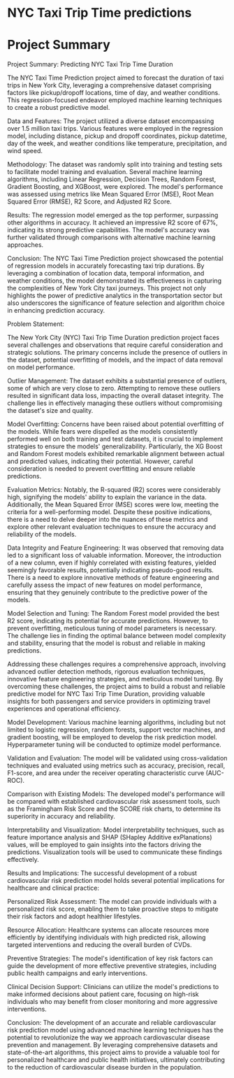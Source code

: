 
# NYC Taxi Trip Time predictions

# Project Summary

Project Summary: Predicting NYC Taxi Trip Time Duration

The NYC Taxi Time Prediction project aimed to forecast the duration of taxi trips in New York City, leveraging a comprehensive dataset comprising factors like pickup/dropoff locations, time of day, and weather conditions. This regression-focused endeavor employed machine learning techniques to create a robust predictive model.

Data and Features: The project utilized a diverse dataset encompassing over 1.5 million taxi trips. Various features were employed in the regression model, including distance, pickup and dropoff coordinates, pickup datetime, day of the week, and weather conditions like temperature, precipitation, and wind speed.

Methodology: The dataset was randomly split into training and testing sets to facilitate model training and evaluation. Several machine learning algorithms, including Linear Regression, Decision Trees, Random Forest, Gradient Boosting, and XGBoost, were explored. The model's performance was assessed using metrics like Mean Squared Error (MSE), Root Mean Squared Error (RMSE), R2 Score, and Adjusted R2 Score.

Results: The regression model emerged as the top performer, surpassing other algorithms in accuracy. It achieved an impressive R2 score of 67%, indicating its strong predictive capabilities. The model's accuracy was further validated through comparisons with alternative machine learning approaches.

Conclusion: The NYC Taxi Time Prediction project showcased the potential of regression models in accurately forecasting taxi trip durations. By leveraging a combination of location data, temporal information, and weather conditions, the model demonstrated its effectiveness in capturing the complexities of New York City taxi journeys. This project not only highlights the power of predictive analytics in the transportation sector but also underscores the significance of feature selection and algorithm choice in enhancing prediction accuracy.

Problem Statement:

The New York City (NYC) Taxi Trip Time Duration prediction project faces several challenges and observations that require careful consideration and strategic solutions. The primary concerns include the presence of outliers in the dataset, potential overfitting of models, and the impact of data removal on model performance.

Outlier Management: The dataset exhibits a substantial presence of outliers, some of which are very close to zero. Attempting to remove these outliers resulted in significant data loss, impacting the overall dataset integrity. The challenge lies in effectively managing these outliers without compromising the dataset's size and quality.

Model Overfitting: Concerns have been raised about potential overfitting of the models. While fears were dispelled as the models consistently performed well on both training and test datasets, it is crucial to implement strategies to ensure the models' generalizability. Particularly, the XG Boost and Random Forest models exhibited remarkable alignment between actual and predicted values, indicating their potential. However, careful consideration is needed to prevent overfitting and ensure reliable predictions.

Evaluation Metrics: Notably, the R-squared (R2) scores were considerably high, signifying the models' ability to explain the variance in the data. Additionally, the Mean Squared Error (MSE) scores were low, meeting the criteria for a well-performing model. Despite these positive indications, there is a need to delve deeper into the nuances of these metrics and explore other relevant evaluation techniques to ensure the accuracy and reliability of the models.

Data Integrity and Feature Engineering: It was observed that removing data led to a significant loss of valuable information. Moreover, the introduction of a new column, even if highly correlated with existing features, yielded seemingly favorable results, potentially indicating pseudo-good results. There is a need to explore innovative methods of feature engineering and carefully assess the impact of new features on model performance, ensuring that they genuinely contribute to the predictive power of the models.

Model Selection and Tuning: The Random Forest model provided the best R2 score, indicating its potential for accurate predictions. However, to prevent overfitting, meticulous tuning of model parameters is necessary. The challenge lies in finding the optimal balance between model complexity and stability, ensuring that the model is robust and reliable in making predictions.

Addressing these challenges requires a comprehensive approach, involving advanced outlier detection methods, rigorous evaluation techniques, innovative feature engineering strategies, and meticulous model tuning. By overcoming these challenges, the project aims to build a robust and reliable predictive model for NYC Taxi Trip Time Duration, providing valuable insights for both passengers and service providers in optimizing travel experiences and operational efficiency.

Model Development: Various machine learning algorithms, including but not limited to logistic regression, random forests, support vector machines, and gradient boosting, will be employed to develop the risk prediction model. Hyperparameter tuning will be conducted to optimize model performance.

Validation and Evaluation: The model will be validated using cross-validation techniques and evaluated using metrics such as accuracy, precision, recall, F1-score, and area under the receiver operating characteristic curve (AUC-ROC).

Comparison with Existing Models: The developed model's performance will be compared with established cardiovascular risk assessment tools, such as the Framingham Risk Score and the SCORE risk charts, to determine its superiority in accuracy and reliability.

Interpretability and Visualization: Model interpretability techniques, such as feature importance analysis and SHAP (SHapley Additive exPlanations) values, will be employed to gain insights into the factors driving the predictions. Visualization tools will be used to communicate these findings effectively.

Results and Implications: The successful development of a robust cardiovascular risk prediction model holds several potential implications for healthcare and clinical practice:

Personalized Risk Assessment: The model can provide individuals with a personalized risk score, enabling them to take proactive steps to mitigate their risk factors and adopt healthier lifestyles.

Resource Allocation: Healthcare systems can allocate resources more efficiently by identifying individuals with high predicted risk, allowing targeted interventions and reducing the overall burden of CVDs.

Preventive Strategies: The model's identification of key risk factors can guide the development of more effective preventive strategies, including public health campaigns and early interventions.

Clinical Decision Support: Clinicians can utilize the model's predictions to make informed decisions about patient care, focusing on high-risk individuals who may benefit from closer monitoring and more aggressive interventions.

Conclusion: The development of an accurate and reliable cardiovascular risk prediction model using advanced machine learning techniques has the potential to revolutionize the way we approach cardiovascular disease prevention and management. By leveraging comprehensive datasets and state-of-the-art algorithms, this project aims to provide a valuable tool for personalized healthcare and public health initiatives, ultimately contributing to the reduction of cardiovascular disease burden in the population.
